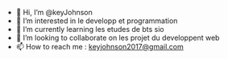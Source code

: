 - 👋 Hi, I’m @keyJohnson
- 👀 I’m interested in  le developp et  programmation 
- 🌱 I’m currently learning  les etudes de bts sio
- 💞️ I’m looking to collaborate on  les projet du developpent web
- 📫 How to reach me : keyjohnson2017@gmail.com

<!---
keyJohnson/keyJohnson is a ✨ special ✨ repository because its `README.md` (this file) appears on your GitHub profile.
You can click the Preview link to take a look at your changes.
--->
